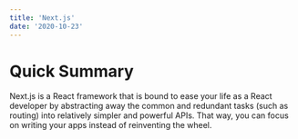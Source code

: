 ```yaml
---
title: 'Next.js'
date: '2020-10-23'
---
```



# Quick Summary

Next.js is a React framework that is bound to ease your life as a React developer by abstracting away the common and redundant tasks (such as routing) into relatively simpler and powerful APIs. That way, you can focus on writing your apps instead of reinventing the wheel.
